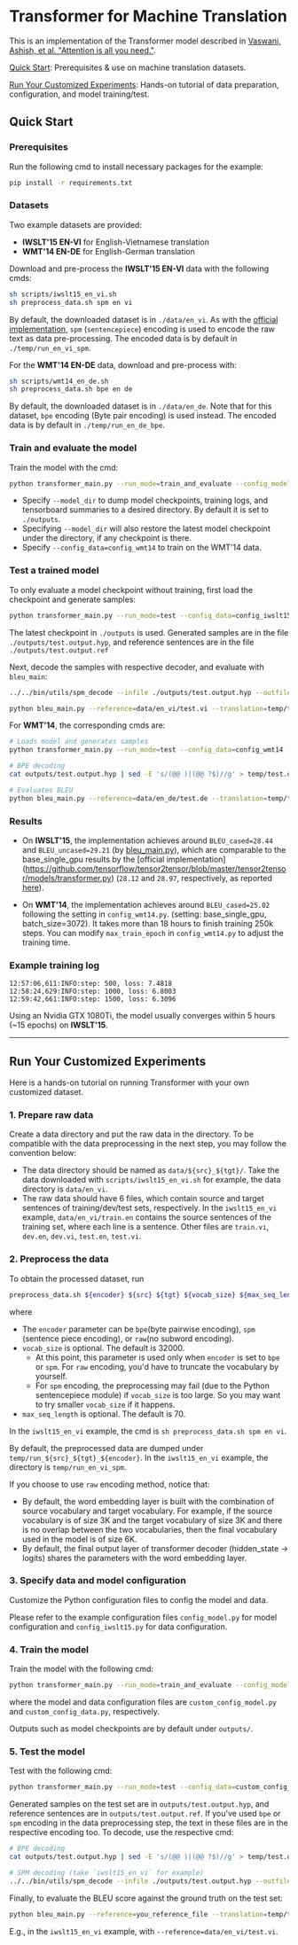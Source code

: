 # Transformer for Machine Translation #

This is an implementation of the Transformer model described in [Vaswani, Ashish, et al. "Attention is all you need."](http://papers.nips.cc/paper/7181-attention-is-all-you-need.pdf).

[Quick Start](https://github.com/asyml/texar/tree/master/examples/transformer#quick-start): Prerequisites & use on machine translation datasets.

[Run Your Customized Experiments](https://github.com/asyml/texar/tree/master/examples/transformer#run-your-customized-experiments): Hands-on tutorial of data preparation, configuration, and model training/test.

## Quick Start ##

### Prerequisites ###

Run the following cmd to install necessary packages for the example: 

```bash
pip install -r requirements.txt
```

### Datasets ###

Two example datasets are provided:

- **IWSLT'15 EN-VI** for English-Vietnamese translation
- **WMT'14 EN-DE** for English-German translation

Download and pre-process the **IWSLT'15 EN-VI** data with the following cmds: 

```bash
sh scripts/iwslt15_en_vi.sh 
sh preprocess_data.sh spm en vi
```
By default, the downloaded dataset is in `./data/en_vi`. 
As with the [official implementation](https://github.com/tensorflow/tensor2tensor/blob/master/tensor2tensor/models/transformer.py), `spm` (`sentencepiece`) encoding is used to encode the raw text as data pre-processing. The encoded data is by default in `./temp/run_en_vi_spm`. 

For the **WMT'14 EN-DE** data, download and pre-process with:

```bash
sh scripts/wmt14_en_de.sh
sh preprocess_data.sh bpe en de
```

By default, the downloaded dataset is in `./data/en_de`.
Note that for this dataset, `bpe` encoding (Byte pair encoding) is used instead. The encoded data is by default in `./temp/run_en_de_bpe`. 

### Train and evaluate the model ###

Train the model with the cmd:

```bash
python transformer_main.py --run_mode=train_and_evaluate --config_model=config_model --config_data=config_iwslt15
```
* Specify `--model_dir` to dump model checkpoints, training logs, and tensorboard summaries to a desired directory. By default it is set to `./outputs`. 
* Specifying `--model_dir` will also restore the latest model checkpoint under the directory, if any checkpoint is there.
* Specify `--config_data=config_wmt14` to train on the WMT'14 data.

### Test a trained model ###

To only evaluate a model checkpoint without training, first load the checkpoint and generate samples: 

```bash
python transformer_main.py --run_mode=test --config_data=config_iwslt15 --model_dir=./outputs
```
The latest checkpoint in `./outputs` is used. Generated samples are in the file `./outputs/test.output.hyp`, and reference sentences are in the file `./outputs/test.output.ref` 

Next, decode the samples with respective decoder, and evaluate with `bleu_main`:

```bash
../../bin/utils/spm_decode --infile ./outputs/test.output.hyp --outfile temp/test.output.spm --model temp/run_en_vi_spm/data/spm-codes.32000.model --input_format=piece 

python bleu_main.py --reference=data/en_vi/test.vi --translation=temp/test.output.spm
```

For **WMT'14**, the corresponding cmds are:

```bash
# Loads model and generates samples
python transformer_main.py --run_mode=test --config_data=config_wmt14 --model_dir=./outputs

# BPE decoding
cat outputs/test.output.hyp | sed -E 's/(@@ )|(@@ ?$)//g' > temp/test.output.bpe

# Evaluates BLEU
python bleu_main.py --reference=data/en_de/test.de --translation=temp/test.output.bpe
```

### Results

* On **IWSLT'15**, the implementation achieves around `BLEU_cased=28.44` and 
`BLEU_uncased=29.21` (by [bleu_main.py](./bleu_main.py)), which are 
comparable to the base_single_gpu results by the [official implementation]
(https://github.com/tensorflow/tensor2tensor/blob/master/tensor2tensor/models/transformer.py) (`28.12` and `28.97`, respectively, as reported [here](https://github.com/tensorflow/tensor2tensor/pull/611)).

* On **WMT'14**, the implementation achieves around `BLEU_cased=25.02` following 
the setting in `config_wmt14.py`. (setting: base_single_gpu, batch_size=3072). It takes more than 18 hours to finish training 250k steps. You can modify `max_train_epoch` in `config_wmt14.py` to adjust the training time.


### Example training log

```
12:57:06,611:INFO:step: 500, loss: 7.4818
12:58:24,629:INFO:step: 1000, loss: 6.8003
12:59:42,661:INFO:step: 1500, loss: 6.3096
```
Using an Nvidia GTX 1080Ti, the model usually converges within 5 hours (~15 epochs) on **IWSLT'15**.

---

## Run Your Customized Experiments

Here is a hands-on tutorial on running Transformer with your own customized dataset.

### 1. Prepare raw data

Create a data directory and put the raw data in the directory. To be compatible with the data preprocessing in the next step, you may follow the convention below:

* The data directory should be named as `data/${src}_${tgt}/`. Take the data downloaded with `scripts/iwslt15_en_vi.sh` for example, the data directory is `data/en_vi`.
* The raw data should have 6 files, which contain source and target sentences of training/dev/test sets, respectively. In the `iwslt15_en_vi` example, `data/en_vi/train.en` contains the source sentences of the training set, where each line is a sentence. Other files are `train.vi`, `dev.en`, `dev.vi`, `test.en`, `test.vi`. 

### 2. Preprocess the data

To obtain the processed dataset, run

```bash
preprocess_data.sh ${encoder} ${src} ${tgt} ${vocab_size} ${max_seq_length}
```
where

* The `encoder` parameter can be `bpe`(byte pairwise encoding), `spm` (sentence piece encoding), or
`raw`(no subword encoding).
* `vocab_size` is optional. The default is 32000. 
  - At this point, this parameter is used only when `encoder` is set to `bpe` or `spm`. For `raw` encoding, you'd have to truncate the vocabulary by yourself.
  - For `spm` encoding, the preprocessing may fail (due to the Python sentencepiece module) if `vocab_size` is too large. So you may want to try smaller `vocab_size` if it happens. 
* `max_seq_length` is optional. The default is 70.

In the `iwslt15_en_vi` example, the cmd is `sh preprocess_data.sh spm en vi`.

By default, the preprocessed data are dumped under `temp/run_${src}_${tgt}_${encoder}`. In the `iwslt15_en_vi` example, the directory is `temp/run_en_vi_spm`.

If you choose to use `raw` encoding method, notice that:

- By default, the word embedding layer is built with the combination of source vocabulary and target vocabulary. For example, if the source vocabulary is of size 3K and the target vocabulary of size 3K and there is no overlap between the two vocabularies, then the final vocabulary used in the model is of size 6K.
- By default, the final output layer of transformer decoder (hidden_state -> logits) shares the parameters with the word embedding layer.

### 3. Specify data and model configuration

Customize the Python configuration files to config the model and data.

Please refer to the example configuration files `config_model.py` for model configuration and `config_iwslt15.py` for data configuration.

### 4. Train the model

Train the model with the following cmd:

```bash
python transformer_main.py --run_mode=train_and_evaluate --config_model=custom_config_model --config_data=custom_config_data
```
where the model and data configuration files are `custom_config_model.py` and `custom_config_data.py`, respectively.

Outputs such as model checkpoints are by default under `outputs/`.

### 5. Test the model

Test with the following cmd:

```bash
python transformer_main.py --run_mode=test --config_data=custom_config_data --model_dir=./outputs
```

Generated samples on the test set are in `outputs/test.output.hyp`, and reference sentences are in `outputs/test.output.ref`. If you've used `bpe` or `spm` encoding in the data preprocessing step, the text in these files are in the respective encoding too. To decode, use the respective cmd:

```bash
# BPE decoding
cat outputs/test.output.hyp | sed -E 's/(@@ )|(@@ ?$)//g' > temp/test.output.hyp.final

# SPM decoding (take `iwslt15_en_vi` for example)
../../bin/utils/spm_decode --infile ./outputs/test.output.hyp --outfile temp/test.output.hyp.final --model temp/run_en_vi_spm/data/spm-codes.32000.model --input_format=piece 
```

Finally, to evaluate the BLEU score against the ground truth on the test set:

```bash
python bleu_main.py --reference=you_reference_file --translation=temp/test.output.hyp.final
```
E.g., in the `iwslt15_en_vi` example, with `--reference=data/en_vi/test.vi`.
